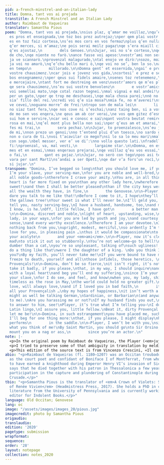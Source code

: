 ```yaml
---
pid: a-french-minstrel-and-an-italian-lady
title: Domna, tant vos ai prejada
transtitle: A French Minstrel and an Italian Lady
author: Raimbaut de Vaqueiras
translator: Samantha Pious
poem: "Domna, tant vos ai prejada,\nsius plaz, q’amar me voillaz,\nqu’eu sui vostr’endomenjaz,\ncar
  es pros et enseignada,\ne toz bos prez autrejaz;\nper qem plai vostr’amistaz.\ncar
  es en toz faiz cortesa,\ns’es mos cors en vos fermaz\nplus q’en nulla genoesa:\nper
  q’er merces, si m’amaz;\ne pois serai meilz pagaz\nqe s’era miaill ciutaz,\nab l’aver,
  q’es ajostaz,\n        dels Genoes.\n\nJujar, voi no s’e corteso,\nqe me chaidejai
  de cho,\nqe niente no farò.\nance fasse voi apeso:\nvostr’ami non serò. \ncerto
  ja ve scannarò.\nprovenzal malagurado,\ntal enojo ve dirò:\nsozo, mozo, escalvado!\nni
  ja voi no amarò,\nq’e’chu bello mari ò,\nqe voi no se’, ben lo so.\nandai via, frar’,
  en tempo\n        millorado.\n\nDomna gent’ et essernida,\ngai’ e pros e conoissenz,\nvallam
  vostre chausimenz.\ncar jois e jovenz vos gida,\ncortesi’ e prez e senz,\ne toz
  bos ensegnamenz;\nper qeus sui fidels amaire,\nsenes toz retenemenz,\nfrancs, humils
  e mercejaire,\ntant fort me destreing em venz\nvostr’amors qe m’es plasenz;\nper
  qe sera chausimenz,\ns’eu sui vostre benvolenz\n        e vostr’amics.\n\nJujar,
  voi semellai mato,\nqe cotal razon tegnei.\nmal vignai e mal andei!\nnon ave’ sen
  per un gato,\nper qe trop me deschasei,\nqe mala chosa parei;\nnè no faria tal cosa,\nsi
  sia’ fillo del rei.\ncredi voi q’e sia mosa?\nmia fe, no m’averei!\nsi per m’amor
  ve cevei,\noguano morre’ de frei:\ntropo son de mala lei\n        li Provenzal.\n\nDomna,
  no siaz tant fera,\nqe nos cove ni s’eschai;\nanz taing ben, si a vos plai,\nqe
  de mo sen vos enqera,\ne qeus am ab cor verai,\ne vos qem gitez d’esmai,\nq’eu vos
  sui hom e servire,\ncar vei e conosc e sai\nqant vostra beutat remire,\nfresca cum
  rosa en mai,\nq’el mont plus bella non sai;\nper q’eus am et amarai,\ne si bona
  fes mi trai,\n        sera pechaz.\n\nJujar, to proenzalesco,\ns’eu ja gauz aja
  de mi,\nnon prezo un genoi;\nno t’entend plui d’un toesco,\no sardo o barbari,\nni
  non o cura de ti.\nvoi t’acavilar co mego?\nsi lo sa lo meu mari\nmal plait averai
  con sego.\nbel messer, ver e’ ve di’:\nno vollo questo lati.\nfradello, ço voja
  fi:\nproenzal, va, mal vesti,\n        largaime star.\n\nDomna, en estraing cossire\nm’avez
  mes et en esmai,\nmas enqeraus prejarai,\nqe voillaz q’eu vos essai,\nsi cum provenzals
  o fai,\n        qant es pojaz.\n\nJujar, no serò con tego\npos asi te cal de mi:\nmeill
  vara per sant Martì\ns’andai a ser Opetì,\nqe dar v’a fors’un rocì,\n        car
  si jujar.\n"
transpoem: "Domina, I’ve begged so long\nthat you should love me, if you want,\nsince
  I’m your slave, your serving-man,\nfor you are noble and well-bred,\nand you provide
  all noble goods—\ntherefore I crave your amity.\nYou are, in all things, courteous.\nMy
  heart is far more fixed on you\nthan any other lady here,\nwherefore I cry you mercy,
  sweet!\nand then I shall be better pleased\nthan if the city keys were mine\nwith
  all the wealth they have, in fine,\n        the Genovese.\n\n—Player, you are insolent.\nHow
  dare you talk to me like that!\nBefore I come to it, I hope\nthey’ll hang you from
  the gallows tree!\nYour sweet is what I’ll never be.\nI’ll geld you, pervert, Provençal!\nI
  tell you, nasty serving-boy,\nI have a husband, handsome, too,\nand more than you,
  I know, is he.\nOff, little fellow, I have got\n        a better man than thee.
  \n\n—Domina, discreet and noble,\nlight of heart, upstanding, wise,\ninstruct me,
  lady, in your ways,\nfor you are led by youth and joy,\nand courtesy, esteem, good
  sense,\nand every worthy excellence.\nTherefore I am your devotee.\nI could hold
  nothing back from you,\nupright, modest, merciful,\nso ardently I’m torn apart\nby
  love for you, in pleasing pain …\nthus it would be compassionate\nto choose me as
  your acolyte\n        and your <em>ami</em>.\n\n—Player, now it’s clear: you’re
  mad\nto stick it out so stubbornly.\nYou’re not welcome—go to hell!\nYou must be
  dumber than a cat,\nyou’re so unpleasant, talking of\nsuch ugliness! I wouldn’t
  do a thing like that\nwere I the daughter of a king. \nDo you think I’m a fool like
  you?\nBy my faith, you’ll never take me!\nIf you were bound to have my love,\nyou’d
  freeze to death, yourself and all\nthose infidels, those heretics, \n        the
  Provençals!\n\n—Domina, don’t be so fierce,\nit isn’t right, it’s not your style!\nDon’t
  take it badly, if you please,\nthat, in my way, I should inquire\nand court you
  with a loyal heart\nand beg you’ll end my suffering,\nsince I’m your serving-man,
  your slave,\nfor I do see, and feel, and know\nwhen you, my lady, shine as bright\nand
  timeless as the rose in May,\nthe world could hold no greater gift.\nTherefore I
  love, will always love,\nand if I loved you in bad faith,\n        it would be sin.\n\n—Player,
  all your Provençalish …\nby my hopes of happiness,\nit isn’t worth a single cent!\nYou
  might as well be talking German,\nSardinian, or Barbarian\n(and anyway, it’s Greek
  to me).\nAre you harassing me or not?\nIf my husband finds you out,\nyou’ll have
  to answer to him, see!\nPlayer, it’s true what I’m telling you—\nI don’t like your
  Latin lingo,\nI assure you, little fellow.\nBeat it, dirty Provençal, \n        and
  let me be!\n\n—Domina, in such estrangement\nyou have placed me, such dismay!\nStill,
  I’ll beg for one thing more:\nthat, if you please, I might display\nhow well a Provençal
  performs\n        in the saddle.\n\n—Player, I won’t be with you,\nsince this is
  what you think of me!\nBy Saint Martin, you should go\nto Sir Orsino, who will know\nto
  mount you on a nag or ass,\n        since you’re an actor.\n"
note: |-
  <p>In the original poem by Raimbaut de Vaqueiras, the Player (<em>jujar</em>) speaks in Old Occitan, in the elevated style of courtly love (<em>fin’amors</em>), while the Domina (<em>domna</em>) responds in a Genovese dialect, in a much lower register. Is the Player a sophisticated seductor or a bumbling ingenu? How much, or how little, does the Domina know about the language of courtly love? Who is the butt of whose joke? The poem seems to be deliberately ambiguous on parchment, allowing for a multiplicity of theatrical interpretations depending on the performers and the demands of their audience.</p>
  <p>I tried to preserve some of that ambiguity in translation by melding archaisms (in the style of Geoffrey Chaucer and Sir Thomas Malory) and more contemporary idioms. For example, a “player” can be an artistic performer or a sexually promiscuous man, just as “domina” can refer to its etymology as the lady of a medieval household or to the dominant woman in a BDSM scenario.</p>
  <p>This edition of the source text is from Vincenzo Crescini, «Il contrasto bilingue di Rambaldo di Vaqueiras», <em>Atti e memorie della reale accademia di Padova</em>, n.s., 7 (1890–1891), pp. 187–202.</p>
abio: "<p>Raimbaut de Vaqueiras (fl. 1180–1207) was an Occitan troubadour who served
  as the court poet and confidant of Boniface I of Montferrat, from whom he claimed
  to have earned a knighthood during Emperor Henry VI’s invasion of Sicily. Legend
  says that he died together with his patron in Thessalonica a few years after their
  participation in the capture and plundering of Constantinople during the Fourth
  Crusade.</p>"
tbio: "<p>Samantha Pious is the translator of <em>A Crown of Violets: Selected Poems
  of Renée Vivien</em> (Headmistress Press, 2017). She holds a PhD in comparative
  literature from the University of Pennsylvania and is currently working as managing
  editor for Indolent Books.</p>"
language: Old Occitan; Genovese
lang: oc
image: "/assets/images/images_20/pious.jpg"
imagecredit: photo by Samantha Pious
origaudio: 
translaudio: 
edition: '2020'
pagetype: submission
wrapformat: 
sequence: 
order: '28'
layout: notepage
collection: notes_2020
---
```

